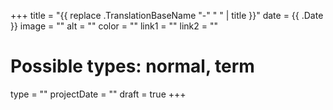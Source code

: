 +++
title = "{{ replace .TranslationBaseName "-" " " | title }}"
date = {{ .Date }}
image = ""
alt = ""
color = ""
link1 = ""
link2 = ""
# Possible types: normal, term
type = ""
projectDate = ""
draft = true
+++
